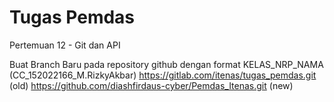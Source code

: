 # Tugas Pemdas

Pertemuan 12 - Git dan API

Buat Branch Baru pada repository github dengan format KELAS_NRP_NAMA (CC_152022166_M.RizkyAkbar)
https://gitlab.com/itenas/tugas_pemdas.git (old)
https://github.com/diashfirdaus-cyber/Pemdas_Itenas.git (new)
